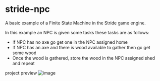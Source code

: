 # stride-npc
A basic example of a Finite State Machine in the Stride game engine.

In this example an NPC is given some tasks these tasks are as follows:
 - If NPC has no axe go get one in the NPC assigned home
 - If NPC has an axe and there is wood available to gather then go get some wood
 - Once the wood is gathered, store the wood in the NPC assigned shed and repeat


project preview
![image](https://user-images.githubusercontent.com/73259914/223590819-913f706d-e325-4d02-a330-bb305b2dc710.png)
